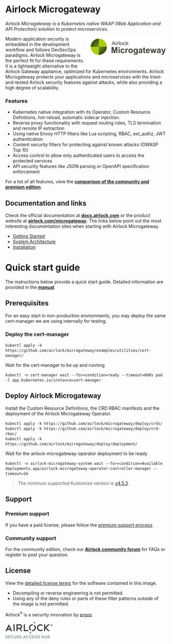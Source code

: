 # Airlock Microgateway

*Airlock Microgateway is a Kubernetes native WAAP (Web Application and API Protection) solution to protect microservices.*

<picture>
  <source media="(prefers-color-scheme: dark)" 
          srcset="https://raw.githubusercontent.com/airlock/microgateway/main/logo/Microgateway_Labeled_AlignRight_Negative.svg">
  <source media="(prefers-color-scheme: light)" 
          srcset="https://raw.githubusercontent.com/airlock/microgateway/main/logo/Microgateway_Labeled_AlignRight.svg">
  <img alt="Microgateway Logo" src="https://raw.githubusercontent.com/airlock/microgateway/main/logo/Microgateway_Labeled_AlignRight.svg" align="right" width="250">
</picture>


Modern application security is embedded in the development workflow and follows DevSecOps paradigms. Airlock Microgateway is the perfect fit for these requirements. It is a lightweight alternative to the Airlock Gateway appliance, optimized for Kubernetes environments. Airlock Microgateway protects your applications and microservices with the tried-and-tested Airlock security features against attacks, while also providing a high degree of scalability.



### Features
* Kubernetes native integration with its Operator, Custom Resource Definitions, hot-reload, automatic sidecar injection.
* Reverse proxy functionality with request routing rules, TLS termination and remote IP extraction
* Using native Envoy HTTP filters like Lua scripting, RBAC, ext_authz, JWT authentication
* Content security filters for protecting against known attacks (OWASP Top 10)
* Access control to allow only authenticated users to access the protected services
* API security features like JSON parsing or OpenAPI specification enforcement

For a list of all features, view the **[comparison of the community and premium edition](https://docs.airlock.com/microgateway/latest/#data/1675772882054.html)**.

## Documentation and links

Check the official documentation at **[docs.airlock.com](https://docs.airlock.com/microgateway/latest/)** or the product website at **[airlock.com/microgateway](https://www.airlock.com/en/microgateway)**. The links below point out the most interesting documentation sites when starting with Airlock Microgateway.

* [Getting Started](https://docs.airlock.com/microgateway/latest/#data/1660804708742.html)
* [System Architecture](https://docs.airlock.com/microgateway/latest/#data/1660804709650.html)
* [Installation](https://docs.airlock.com/microgateway/latest/#data/1660804708637.html)

# Quick start guide

The instructions below provide a quick start guide. Detailed information are provided in the **[manual](https://docs.airlock.com/microgateway/latest/)**.

## Prerequisites

For an easy start in non-production environments, you may deploy the same cert-manager we are using internally for testing.

### Deploy the cert-manager
```
kubectl apply -k https://github.com/airlock/microgateway/examples/utilities/cert-manager/
```

Wait for the cert-manager to be up and running
```
kubectl -n cert-manager wait --for=condition=ready --timeout=600s pod -l app.kubernetes.io/instance=cert-manager
```

## Deploy Airlock Microgateway
Install the Custom Resource Definitions, the CRD RBAC manifests and the deployment of the Airlock Microgateway Operator.
```
kubectl apply -k https://github.com/airlock/microgateway/deploy/crds/
kubectl apply -k https://github.com/airlock/microgateway/deploy/crd-rbac/
kubectl apply -k https://github.com/airlock/microgateway/deploy/deployment/
```

Wait for the airlock-microgateway-operator deployment to be ready
```
kubectl -n airlock-microgateway-system wait --for=condition=Available deployments.app/airlock-microgateway-operator-controller-manager --timeout=2m
```

> The minimum supported Kustomize version is [v4.5.3](https://github.com/kubernetes-sigs/kustomize/releases/tag/kustomize%2Fv4.5.3).


## Support

### Premium support
If you have a paid license, please follow the [premium support process](https://techzone.ergon.ch/support-process).

### Community support
For the community edition, check our **[Airlock community forum](https://forum.airlock.com/)** for FAQs or register to post your question.

## License
View the [detailed license terms](https://www.airlock.com/en/airlock-license) for the software contained in this image.
* Decompiling or reverse engineering is not permitted.
* Using any of the deny rules or parts of these filter patterns outside of the image is not permitted.


Airlock<sup>&#174;</sup> is a security innovation by [ergon](https://www.ergon.ch/en)

<!-- Airlock SAH Logo (different image for light/dark mode) -->
<a href="https://www.airlock.com/en/secure-access-hub/">
<picture>
    <source media="(prefers-color-scheme: dark)"
        srcset="https://raw.githubusercontent.com/airlock/microgateway/main/logo/Airlock_Negative.png">
    <source media="(prefers-color-scheme: light)"
        srcset="https://raw.githubusercontent.com/airlock/microgateway/main/logo/Airlock.png">
    <img alt="Logo of Airlock Secure Access Hub" src="https://raw.githubusercontent.com/airlock/microgateway/main/logo/Airlock.png" width="150">
</picture>
</a>